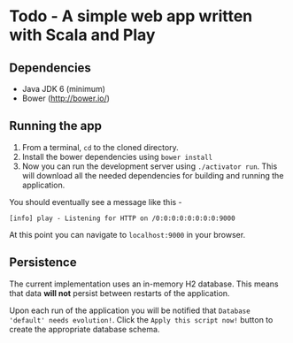 Todo - A simple web app written with Scala and Play
=================================

Dependencies
-------

* Java JDK 6 (minimum)
* Bower (http://bower.io/)

Running the app
-------

1. From a terminal, `cd` to the cloned directory.
1. Install the bower dependencies using `bower install`
1. Now you can run the development server using `./activator run`.  This will download all the needed dependencies for building and running the application.

You should eventually see a message like this -

```[info] play - Listening for HTTP on /0:0:0:0:0:0:0:0:9000```

At this point you can navigate to `localhost:9000` in your browser.

Persistence
-------

The current implementation uses an in-memory H2 database.  This means that data **will not** persist between
restarts of the application.

Upon each run of the application you will be notified that `Database 'default' needs evolution!`.  Click the
`Apply this script now!` button to create the appropriate database schema.
